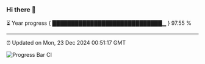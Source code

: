 ### Hi there 👋

⏳ Year progress { █████████████████████████████▁ } 97.55 %

---

⏰ Updated on Mon, 23 Dec 2024 00:51:17 GMT

![Progress Bar CI](https://github.com/Shyam-Makwana/GitHub-Actions-Demo/workflows/Progress%20Bar%20CI/badge.svg)

